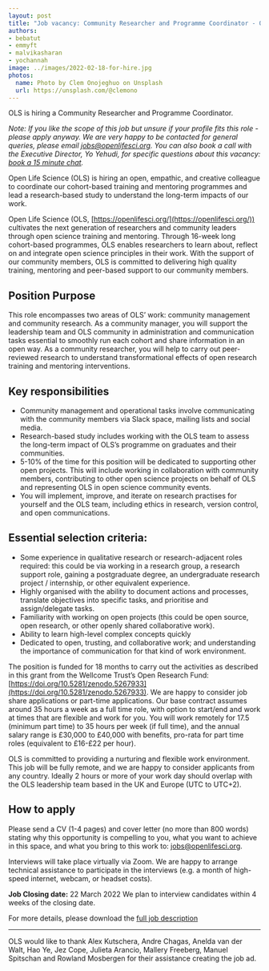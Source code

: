 ```yaml
---
layout: post
title: "Job vacancy: Community Researcher and Programme Coordinator - OLS is hiring!"
authors:
- bebatut
- emmyft
- malvikasharan
- yochannah
image: ../images/2022-02-18-for-hire.jpg
photos:
  name: Photo by Clem Onojeghuo on Unsplash
  url: https://unsplash.com/@clemono
---
```


OLS is hiring a Community Researcher and Programme Coordinator.

_Note: If you like the scope of this job but unsure if your profile fits this role - please apply anyway. We are very happy to be contacted for general queries, please email jobs@openlifesci.org. You can also book a call with the Executive Director, Yo Yehudi, for specific questions about this vacancy: [book a 15 minute chat](https://calendly.com/yo-yehudi/ols-chat-with-yo?month=2022-02)._

Open Life Science (OLS) is hiring an open, empathic, and creative colleague to coordinate  our cohort-based training and mentoring programmes and lead a research-based study to understand the long-term impacts of our work.

Open Life Science (OLS, [https://openlifesci.org/](https://openlifesci.org/)) cultivates the next generation of researchers and community leaders through open science training and mentoring. Through 16-week long cohort-based programmes, OLS enables researchers to learn about, reflect on and integrate open science principles in their work. With the support of our community members, OLS is committed to delivering high quality training, mentoring and peer-based support to our community members.

## Position Purpose

This role encompasses two areas of OLS’ work: community management and community research. As a community manager, you will support the leadership team and OLS community in administration and communication tasks essential to smoothly run each cohort and share information in an open way. As a community researcher, you will help to carry out peer-reviewed research to understand transformational effects of open research training and mentoring interventions.
## Key responsibilities
- Community management and operational tasks involve communicating with the community members via Slack space, mailing lists and social media.
- Research-based study includes working with the OLS team to assess the long-term impact of OLS’s programme on graduates and their communities.
- 5-10% of the time for this position will be dedicated to supporting other open projects. This will include working in collaboration with community members, contributing to other open science projects on behalf of OLS and representing OLS in open science community events.
- You will implement, improve, and iterate on research practises for yourself and the OLS team, including ethics in research, version control, and open communications.

## Essential selection criteria:
- Some experience in qualitative research or research-adjacent roles required: this could be via working in a research group, a research support role, gaining a postgraduate degree, an undergraduate research project / internship, or other equivalent experience.
- Highly organised with the ability to document actions and processes, translate objectives into specific tasks, and prioritise and assign/delegate tasks.
- Familiarity with working on open projects (this could be open source, open research, or other openly shared collaborative work).
- Ability to learn high-level complex concepts quickly
- Dedicated to open, trusting, and collaborative work; and understanding the importance of communication for that kind of work environment.

The position is funded for 18 months to carry out the activities as described in this grant from the Wellcome Trust’s Open Research Fund: [https://doi.org/10.5281/zenodo.5267933](https://doi.org/10.5281/zenodo.5267933). We are happy to consider job share applications or part-time applications. Our base contract assumes around 35 hours a week as a full time role, with option to start/end and work at times that are flexible and work for you. You will work remotely for 17.5 (minimum part time) to 35 hours per week (if full time), and the annual salary range is £30,000 to £40,000 with benefits, pro-rata for part time roles (equivalent to £16-£22 per hour).

OLS is committed to providing a nurturing and flexible work environment. This job will be fully remote, and we are happy to consider applicants from any country. Ideally 2 hours or more of your work day should overlap with the OLS leadership team based in the UK and Europe (UTC to UTC+2).

## How to apply
Please send a CV (1-4 pages) and cover letter (no more than 800 words) stating why this opportunity is compelling to you, what you want to achieve in this space, and what you bring to this work to: jobs@openlifesci.org.

Interviews will take place virtually via Zoom. We are happy to arrange technical assistance to participate in the interviews (e.g. a month of high-speed internet, webcam, or headset costs).

**Job Closing date:** 22 March 2022
We plan to interview candidates within 4 weeks of the closing date.

For more details, please download the [full job description](/images/2022-WT-OLS-Job-Description.pdf)

----

OLS would like to thank Alex Kutschera, Andre Chagas, Anelda van der Walt, Hao Ye, Jez Cope, Julieta Arancio, Mallery Freeberg, Manuel Spitschan and Rowland Mosbergen for their assistance creating the job ad. 
